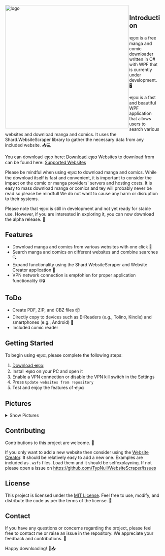 <img align="left" src="https://i.imgur.com/TBfPmju.png" alt="logo" width="400"/>

## Introduction
ҽʅʋα is a free manga and comic downloader written in C# with WPF that is currently under development. 🖥️

ҽʅʋα is a fast and beautiful WPF application that allows users to search various websites and download manga and comics. It uses the Shard.WebsiteScraper library to gather the necessary data from any included website. 📥💻

You can download ҽʅʋα here: [Download ҽʅʋα](https://typnull.github.io/Elva/Elva.application)
Websites to download from can be found here: [Supported Websites](https://github.com/TypNull/WebsiteScraper/tree/master/Websites) 

Please be mindful when using ҽʅʋα to download manga and comics. While the download itself is fast and convenient, it is important to consider the impact on the comic or manga providers' servers and hosting costs. It is easy to mass download manga or comics and tey will probably never be read so please be mindfull
We do not want to cause any harm or disruption to their systems.

Please note that ҽʅʋα is still in development and not yet ready for stable use. However, if you are interested in exploring it, you can now download the alpha release. 🔧

## Features

- Download manga and comics from various websites with one click 📖
- Search manga and comics on different websites and combine searches 🔍
- Expand functionality using the Shard.WebsiteScraper and Website Creator application 🧩
- VPN network connection is empfohlen for proper application functionality 🌐🔒

## ToDo
- Create PDF, ZIP, and CBZ files 📦
- Directly copy to devices such as E-Readers (e.g., Tolino, Kindle) and smartphones (e.g., Android) 📱
- Included comic reader

## Getting Started

To begin using ҽʅʋα, please complete the following steps:

1. [Download ҽʅʋα](https://typnull.github.io/Elva/Elva.application)
2. Install ҽʅʋα on your PC and open it
3. Enable a VPN connection or disable the VPN kill switch in the Settings
4. Press `Update websites from repository`
5. Test and enjoy the features of ҽʅʋα


## Pictures

<details >
 <summary>Show Pictures</summary>

### Home

Home page displaying new and recommended items from the websites

![Home](https://i.imgur.com/5I7EhSN.png)

### Search

- Search for your desired comic on variouse website.
- Specify the search parameter that are given from the website. 
- Search more than one website at a time.

![Search](https://i.imgur.com/v9Vx4BN.png)

### Info

Access detailed information about a comic and download its chapters.
To download all images of an manga or comic press download all. 
To download one chapter press the download button next to the chapter.

![Info](https://i.imgur.com/isaqR8q.png)

### Settings

Modify the destination folder for downloading images. Additionally, refresh the list of websites by either updating existing ones or adding new ones.

![Settings](https://i.imgur.com/IuuJxYp.png)
</details>

## Contributing

Contributions to this project are welcome. 👥

If you only want to add a new website then consider using the [Website Creator](https://github.com/TypNull/WebsiteScraper/releases/tag/v.1.0.0). It should be relatively easy to add a new one. Examples are included as `.wsfs` files. Load them and it should be selfexplayning. If not please open a issue on https://github.com/TypNull/WebsiteScraper/issues

## License

This project is licensed under the [MIT License](https://github.com/TypNull/Elva/blob/master/LICENSE.txt). Feel free to use, modify, and distribute the code as per the terms of the license. 📜

## Contact

If you have any questions or concerns regarding the project, please feel free to contact me or raise an issue in the repository. We appreciate your feedback and contributions. 🙌

Happy downloading! 🎉📥